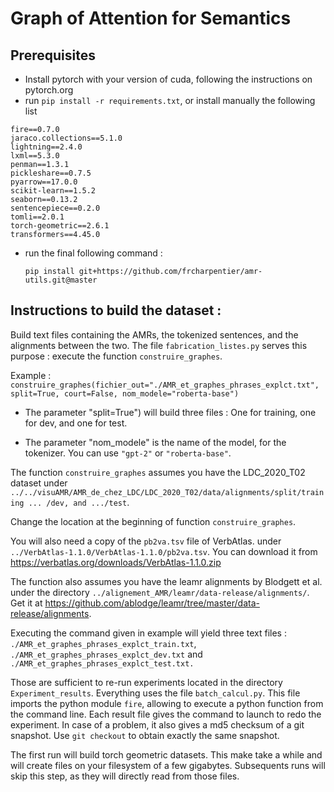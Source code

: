 # Graph of Attention for Semantics

## Prerequisites

* Install pytorch with your version of cuda, following the instructions on pytorch.org
* run `pip install -r requirements.txt`, or install manually the following list



```
fire==0.7.0
jaraco.collections==5.1.0
lightning==2.4.0
lxml==5.3.0
penman==1.3.1
pickleshare==0.7.5
pyarrow==17.0.0
scikit-learn==1.5.2
seaborn==0.13.2
sentencepiece==0.2.0
tomli==2.0.1
torch-geometric==2.6.1
transformers==4.45.0

```

* run the final following command : 

  `pip install git+https://github.com/frcharpentier/amr-utils.git@master`

## Instructions to build the dataset :

Build text files containing the AMRs, the tokenized sentences, and the alignments between the two. The file `fabrication_listes.py` serves this purpose : execute the function `construire_graphes`.

Example : `construire_graphes(fichier_out="./AMR_et_graphes_phrases_explct.txt", split=True, court=False, nom_modele="roberta-base")`

* The parameter "split=True") will build three files : One for training, one for dev, and one for test.

* The parameter "nom_modele" is the name of the model, for the tokenizer. You can use `"gpt-2"` or `"roberta-base"`.

The function `construire_graphes` assumes you have the LDC_2020_T02 dataset under `../../visuAMR/AMR_de_chez_LDC/LDC_2020_T02/data/alignments/split/training ... /dev, and .../test`.

Change the location at the beginning of function `construire_graphes`.



You will also need a copy of the `pb2va.tsv` file of VerbAtlas. under `../VerbAtlas-1.1.0/VerbAtlas-1.1.0/pb2va.tsv`. You can download it from https://verbatlas.org/downloads/VerbAtlas-1.1.0.zip

The function also assumes you have the leamr alignments by Blodgett et al. under the directory `../alignement_AMR/leamr/data-release/alignments/`. Get it at https://github.com/ablodge/leamr/tree/master/data-release/alignments.



Executing the command given in example will yield three text files : `./AMR_et_graphes_phrases_explct_train.txt`, `./AMR_et_graphes_phrases_explct_dev.txt` and `./AMR_et_graphes_phrases_explct_test.txt.`

Those are sufficient to re-run experiments located in the directory `Experiment_results`. Everything uses the file `batch_calcul.py`. This file imports the python module `fire`, allowing to execute a python function from the command line. Each result file gives the command to launch to redo the experiment. In case of a problem, it also gives a md5 checksum of a git snapshot. Use `git checkout` to obtain exactly the same snapshot.



The first run will build torch geometric datasets. This make take a while and will create files on your filesystem of a few gigabytes. Subsequents runs will skip this step, as they will directly read from those files.




